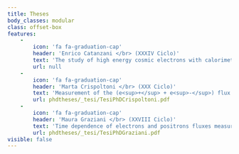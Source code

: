 ```yaml
---
title: Theses
body_classes: modular
class: offset-box
features:
    -
        icon: 'fa fa-graduation-cap'
        header: 'Enrico Catanzani </br> (XXXIV Ciclo)'
        text: 'The study of high energy cosmic electrons with calorimetric experiments in space'
        url: null
    -
        icon: 'fa fa-graduation-cap'
        header: 'Marta Crispoltoni </br> (XXX Ciclo)'
        text: 'Measurement of the (e<sup>+</sup> + e<sup>-</sup>) flux with AMS on the ISS after six years in space'
        url: phdtheses/_tesi/TesiPhDCrispoltoni.pdf
    -
        icon: 'fa fa-graduation-cap'
        header: 'Maura Graziani </br> (XXVIII Ciclo)'
        text: 'Time dependence of electrons and positrons fluxes measured with the AMS-02 spectrometer'
        url: phdtheses/_tesi/TesiPhDGraziani.pdf
visible: false
---
```


